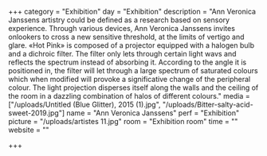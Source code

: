+++
category = "Exhibition"
day = "Exhibition"
description = "Ann Veronica Janssens artistry could be defined as a research based on sensory experience. Through various devices, Ann Veronica Janssens invites onlookers to cross a new sensitive threshold, at the limits of vertigo and glare. «Hot Pink» is composed of a projector equipped with a halogen bulb and a dichroic filter. The filter only lets through certain light wavs and reflects the spectrum instead of absorbing it. According to the angle it is positioned in, the filter will let through a large spectrum of saturated colours which when modified will provoke a significative change of the peripheral colour. The light projection disperses itself along the walls and the ceiling of the room in a dazzling combination of halos of different colours."
media = ["/uploads/Untitled (Blue Glitter), 2015 (1).jpg", "/uploads/Bitter-salty-acid-sweet-2019.jpg"]
name = "Ann Veronica Janssens"
perf = "Exhibition"
picture = "/uploads/artistes 11.jpg"
room = "Exhibition room"
time = ""
website = ""

+++

